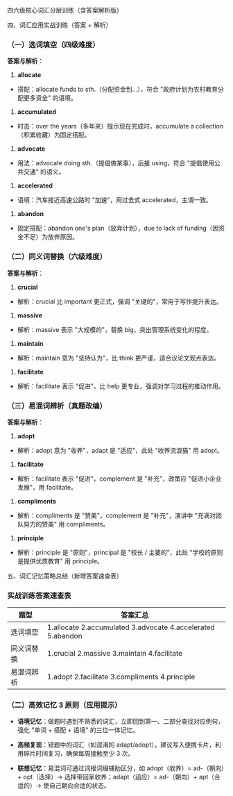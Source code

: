 四六级核心词汇分层训练（含答案解析版）



四、词汇应用实战训练（答案 + 解析）



### （一）选词填空（四级难度）&#xA;

**答案与解析**：




1.  **allocate**

*   搭配：allocate funds to sth.（分配资金到...），符合 "政府计划为农村教育分配更多资金" 的语境。


1.  **accumulated**

*   时态：over the years（多年来）提示现在完成时，accumulate a collection（积累收藏）为固定搭配。


1.  **advocate**

*   用法：advocate doing sth.（提倡做某事），后接 using，符合 "提倡使用公共交通" 的语义。


1.  **accelerated**

*   语境：汽车接近高速公路时 "加速"，用过去式 accelerated，主谓一致。


1.  **abandon**

*   固定搭配：abandon one's plan（放弃计划），due to lack of funding（因资金不足）为放弃原因。


### （二）同义词替换（六级难度）&#xA;

**答案与解析**：




1.  **crucial**

*   解析：crucial 比 important 更正式，强调 "关键的"，常用于写作提升表达。


1.  **massive**

*   解析：massive 表示 "大规模的"，替换 big，突出管理系统变化的程度。


1.  **maintain**

*   解析：maintain 意为 "坚持认为"，比 think 更严谨，适合议论文观点表达。


1.  **facilitate**

*   解析：facilitate 表示 "促进"，比 help 更专业，强调对学习过程的推动作用。


### （三）易混词辨析（真题改编）&#xA;

**答案与解析**：




1.  **adopt**

*   解析：adopt 意为 "收养"，adapt 是 "适应"，此处 "收养流浪猫" 用 adopt。


1.  **facilitate**

*   解析：facilitate 表示 "促进"，complement 是 "补充"，政策应 "促进小企业发展"，用 facilitate。


1.  **compliments**

*   解析：compliments 是 "赞美"，complement 是 "补充"，演讲中 "充满对团队努力的赞美" 用 compliments。


1.  **principle**

*   解析：principle 是 "原则"，principal 是 "校长 / 主要的"，此处 "学校的原则是提供优质教育" 用 principle。


五、词汇记忆策略总结（新增答案速查表）



### 实战训练答案速查表&#xA;



| 题型&#xA;    | 答案汇总&#xA;                                                        |
| ---------- | ---------------------------------------------------------------- |
| 选词填空&#xA;  | 1.allocate 2.accumulated 3.advocate 4.accelerated 5.abandon&#xA; |
| 同义词替换&#xA; | 1.crucial 2.massive 3.maintain 4.facilitate&#xA;                 |
| 易混词辨析&#xA; | 1.adopt 2.facilitate 3.compliments 4.principle&#xA;              |

### （二）高效记忆 3 原则（应用提示）&#xA;



*   **语境记忆**：做题时遇到不熟悉的词汇，立即回到第一、二部分查找对应例句，强化 "单词 + 搭配 + 语境" 的三位一体记忆。


*   **高频复现**：错题中的词汇（如混淆的 adapt/adopt），建议写入便携卡片，利用碎片时间复习，确保每周接触至少 3 次。


*   **联想记忆**：易混词可通过词根词缀辅助区分，如 adopt（收养）= ad-（朝向）+ opt（选择）→ 选择带回家收养；adapt（适应）= ad-（朝向）+ apt（合适的）→ 使自己朝向合适的状态。
